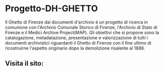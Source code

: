 # Progetto-DH-GHETTO
Il Ghetto di Firenze dai documenti d'archivio è un progetto di ricerca in comunione con l'Archivio Comunale Storico di Firenze, l'Archivio di Stato di Firenze e il Medici Archive Project(MAP).
Gli obiettivi che si propone sono la catalogazione, metadatazione, presentazione e valorizzazione di tutti i documenti archivistici riguardanti il Ghetto di Firenze con il fine ultimo di ricostruirne l'aspetto originario dopo la demolizione risalente al 1888.
## Visita il sito:
